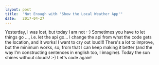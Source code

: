 ```yaml
---
layout: post
title:  "Not Enough with 'Show the Local Weather App'"
date:   2017-04-27
---
```


Yesterday, I was lost, but today I am not :-)
Sometimes you have to let things go ..., i.e. let the api go...
I change the api from what the code gets the location, and it works! I want to cry out loud!!!
There's a lot to improve, but the minimum works, so, from that I can keep making it better (and the way I'm constructing sentences in english too, I imagine).
Today the sun shines without clouds! :-)
Let's code again!
